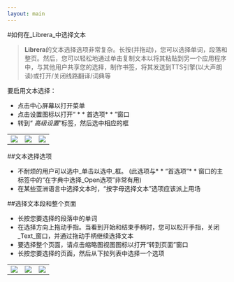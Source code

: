 ```yaml
---
layout: main
---
```


#如何在_Librera_中选择文本

> **Librera**的文本选择选项非常复杂。长按(并拖动)，您可以选择单词，段落和整页。然后，您可以轻松地通过单击复制文本以将其粘贴到另一个应用程序中，与其他用户共享您的选择，制作书签，将其发送到TTS引擎(以大声朗读)或打开/关闭线路翻译/词典等

要启用文本选择：
* 点击中心屏幕以打开菜单
* 点击设置图标以打开“ * * 首选项* * ”窗口
* 转到“ _高级设置_”标签，然后选中相应的框


||||
|-|-|-|
|![](1.jpg)|![](2.jpg)|![](3.jpg)|

##文本选择选项
* 不耐烦的用户可以选中_单击以选中_框。 (此选项与* * “首选项”* * 窗口的主标签中的“在字典中选择_Open选项”非常有用)
* 在某些亚洲语言中选择文本时，“按字母选择文本”选项应该派上用场

##选择文本段和整个页面
* 长按您要选择的段落中的单词
* 在选择方向上拖动手指。当看到开始和结束手柄时，您可以松开手指，关闭_Text_窗口，并通过拖动手柄继续选择文本
* 要选择整个页面，请点击缩略图视图图标以打开“转到页面”窗口
* 长按您要选择的页面，然后从下拉列表中选择一个选项

||||
|-|-|-|
|![](4.jpg)|![](5.jpg)|![](6.jpg)|
